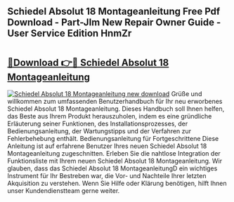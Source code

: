 ## Schiedel Absolut 18 Montageanleitung Free Pdf Download - Part-JIm New Repair Owner Guide - User Service Edition HnmZr

# <h2><a href="http://df8rm8b.blite.top/?on=Schiedel+Absolut+18+Montageanleitung">🔗Download 👉🔴 Schiedel Absolut 18 Montageanleitung</a></h2>

[![Schiedel Absolut 18 Montageanleitung new download](https://i.imgur.com/lujVjoI.png)](http://df8rm8b.blite.top/?on=Schiedel+Absolut+18+Montageanleitung)
Grüße und willkommen zum umfassenden Benutzerhandbuch für Ihr neu erworbenes Schiedel Absolut 18 Montageanleitung. Dieses Handbuch soll Ihnen helfen, das Beste aus Ihrem Produkt herauszuholen, indem es eine gründliche Erläuterung seiner Funktionen, des Installationsprozesses, der Bedienungsanleitung, der Wartungstipps und der Verfahren zur Fehlerbehebung enthält. Bedienungsanleitung für Fortgeschrittene Diese Anleitung ist auf erfahrene Benutzer Ihres neuen Schiedel Absolut 18 Montageanleitung zugeschnitten. Erleben Sie die nahtlose Integration der Funktionsliste mit Ihrem neuen Schiedel Absolut 18 Montageanleitung. Wir glauben, dass das Schiedel Absolut 18 MontageanleitungD ein wichtiges Instrument für Ihr Bestreben war, die Vor- und Nachteile Ihrer letzten Akquisition zu verstehen. Wenn Sie Hilfe oder Klärung benötigen, hilft Ihnen unser Kundendienstteam gerne weiter.
